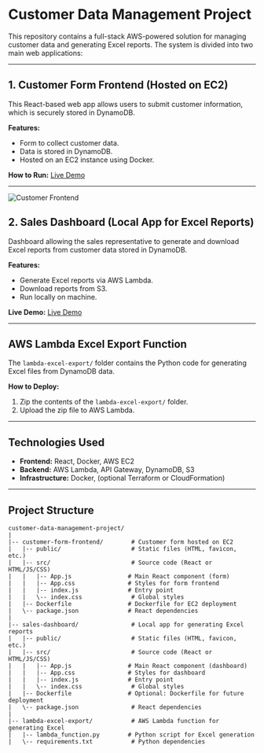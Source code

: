 # Customer Data Management Project

This repository contains a full-stack AWS-powered solution for managing customer data and generating Excel reports. The system is divided into two main web applications:

---

## 1. Customer Form Frontend (Hosted on EC2)

This React-based web app allows users to submit customer information, which is securely stored in DynamoDB.

**Features:**
- Form to collect customer data.
- Data is stored in DynamoDB.
- Hosted on an EC2 instance using Docker.

**How to Run:**
[Live Demo](http://54.157.238.221:8080/)

---

![Customer Frontend](GToritto/database-excel-generator/customer-form-frontend/customer.png)


## 2. Sales Dashboard (Local App for Excel Reports)

Dashboard allowing the sales representative to generate and download Excel reports from customer data stored in DynamoDB.

**Features:**
- Generate Excel reports via AWS Lambda.
- Download reports from S3.
- Run locally on machine.

**Live Demo:**
[Live Demo](http://54.157.238.221:8080/)

---

## AWS Lambda Excel Export Function

The `lambda-excel-export/` folder contains the Python code for generating Excel files from DynamoDB data.

**How to Deploy:**
1. Zip the contents of the `lambda-excel-export/` folder.
2. Upload the zip file to AWS Lambda.

---

## Technologies Used

- **Frontend:** React, Docker, AWS EC2
- **Backend:** AWS Lambda, API Gateway, DynamoDB, S3
- **Infrastructure:** Docker, (optional Terraform or CloudFormation)

---

## Project Structure

```
customer-data-management-project/
|
|-- customer-form-frontend/        # Customer form hosted on EC2
|   |-- public/                    # Static files (HTML, favicon, etc.)
|   |-- src/                       # Source code (React or HTML/JS/CSS)
|   |   |-- App.js                # Main React component (form)
|   |   |-- App.css               # Styles for form frontend
|   |   |-- index.js              # Entry point
|   |   \-- index.css              # Global styles
|   |-- Dockerfile                # Dockerfile for EC2 deployment
|   \-- package.json              # React dependencies
|
|-- sales-dashboard/               # Local app for generating Excel reports
|   |-- public/                    # Static files (HTML, favicon, etc.)
|   |-- src/                       # Source code (React or HTML/JS/CSS)
|   |   |-- App.js                # Main React component (dashboard)
|   |   |-- App.css               # Styles for dashboard
|   |   |-- index.js              # Entry point
|   |   \-- index.css              # Global styles
|   |-- Dockerfile                # Optional: Dockerfile for future deployment
|   \-- package.json               # React dependencies
|
|-- lambda-excel-export/           # AWS Lambda function for generating Excel
|   |-- lambda_function.py        # Python script for Excel generation
|   \-- requirements.txt           # Python dependencies
```

